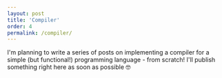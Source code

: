 ```yaml
---
layout: post
title: 'Compiler'
order: 4
permalink: /compiler/
---
```


I'm planning to write a series of posts on implementing a compiler for a simple (but functional!) programming language - from scratch! I'll publish something right here as soon as possible 🤓
